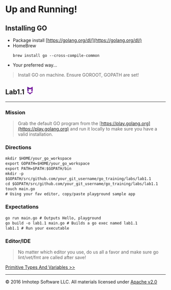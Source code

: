 # Up and Running!

## Installing GO

* Package install 
    [https://golang.org/dl/](https://golang.org/dl/)
* HomeBrew
    ```shell
    brew install go --cross-compile-common
    ```
* Your preferred way...     

> Install GO on machine. Ensure GOROOT, GOPATH are set!

## Lab1.1 ![alt text](https://github.com/adam-p/markdown-here/raw/master/src/common/images/icon24.png "Lab1.1") 
---

### Mission
> Grab the default GO program from the [https://play.golang.org](https://play.golang.org) and run it locally to make
sure you have a valid installation.

### Directions

```shell
mkdir $HOME/your_go_workspace
export GOPATH=$HOME/your_go_workspace
export PATH=$PATH:$GOPATH/bin 
mkdir -p $GOPATH/src/github.com/your_git_username/go_training/labs/lab1.1
cd $GOPATH/src/github.com/your_git_username/go_training/labs/lab1.1
touch main.go
# Using your fav editor, copy/paste playground sample app
```

### Expectations

```shell
go run main.go # Outputs Hello, playground
go build -o lab1.1 main.go # Builds a go exec named lab1.1
lab1.1 # Run your executable
```

### Editor/IDE

> No matter which editor you use, do us all a favor and
> make sure go lint/vet/fmt are called after save!

[Primitive Types And Variables >>](1.02_primitive.md)

---
© 2016 Imhotep Software LLC. All materials licensed under [Apache v2.0](http://www.apache.org/licenses/LICENSE-2.0) 
